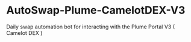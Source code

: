 # AutoSwap-Plume-CamelotDEX-V3
Daily swap automation bot for interacting with the Plume Portal V3 ( Camelot DEX ) 
